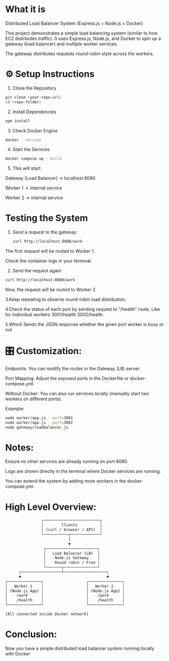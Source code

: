 # What it is
Distributed Load Balancer System (Express.js + Node.js + Docker)

This project demonstrates a simple load balancing system (similar to how EC2 distributes traffic).
It uses Express.js, Node.js, and Docker to spin up a gateway (load balancer) and multiple worker services.

The gateway distributes requests round-robin style across the workers.

# ⚙️ Setup Instructions
1. Clone the Repository
``` bash
git clone <your-repo-url>
cd <repo-folder>
```
2. Install Dependencies
```bash
npm install
```
3. Check Docker Engine
```bash
docker --version
```
4. Start the Services
```bash
docker compose up --build
```
5. This will start:

Gateway (Load Balancer) → localhost:8080

Worker 1 → internal service

Worker 2 → internal service

# Testing the System
1. Send a request to the gateway:
   ```bash
   curl http://localhost:8080/work
    ```
The first request will be routed to Worker 1.

Check the container logs in your terminal.

2. Send the request again:
```bash
curl http://localhost:8080/work
```
Now, the request will be routed to Worker 2.

3.Keep repeating to observe round-robin load distribution.

4.Check the status of each port by sending request to "/health" route. Like for Individual workers 3001/health 3002/health.

5.Which Sends the JSON response whether the given port worker is busy or not

# 🎛️ Customization:
Endpoints: You can modify the routes in the Gateway (LB) server.

Port Mapping: Adjust the exposed ports in the Dockerfile or docker-compose.yml.

Without Docker: You can also run services locally (manually start two workers on different ports). 

Example:
```bash
node worker/app.js --port=3001
node worker/app.js --port=3002
node gateway/loadbalancer.js
```

# Notes:
Ensure no other services are already running on port 8080.

Logs are shown directly in the terminal where Docker services are running.

You can extend the system by adding more workers in the docker-compose.yml.

# High Level Overview:

```bash
                ┌─────────────────────────┐
                │        Clients          │
                │ (curl / browser / API)  │
                └───────────┬─────────────┘
                            │
                            ▼
                 ┌───────────────────────┐
                 │   Load Balancer (LB)  │
                 │  - Node.js Gateway    │
                 │  - Round robin / Free │
                 └───────┬───────────────┘
      ┌──────────────────┴───────────────────┐
      ▼                                      ▼
┌───────────────┐                   ┌───────────────┐
│   Worker 1    │                   │   Worker 2    │
│ (Node.js App) │                   │ (Node.js App) │
│  - /work      │                   │  - /work      │
│  - /health    │                   │  - /health    │
└───────────────┘                   └───────────────┘

(All connected inside Docker network)
```

# Conclusion:

Now you have a simple distributed load balancer system running locally with Docker
